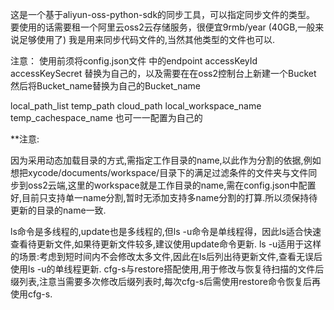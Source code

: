 这是一个基于aliyun-oss-python-sdk的同步工具，可以指定同步文件的类型。
要使用的话需要租一个阿里云oss2云存储服务，很便宜9rmb/year (40GB,一般来说足够使用了)
我是用来同步代码文件的,当然其他类型的文件也可以.

注意：
使用前须将config.json文件
中的endpoint
accessKeyId
accessKeySecret
替换为自己的，以及需要在在oss2控制台上新建一个Bucket
然后将Bucket_name替换为自己的Bucket_name

local_path_list
temp_path
cloud_path
local_workspace_name
temp_cachespace_name
也可一一配置为自己的

**注意: 

因为采用动态加载目录的方式,需指定工作目录的name,以此作为分割的依据,例如想把xycode/documents/workspace/目录下的满足过滤条件的文件夹与文件同步到oss2云端,这里的workspace就是工作目录的name,需在config.json中配置好,目前只支持单一name分割,暂时无添加支持多name分割的打算.所以须保持待更新的目录的name一致.

ls命令是多线程的,update也是多线程的,但ls -u命令是单线程得，因此ls适合快速查看待更新文件,如果待更新文件较多,建议使用update命令更新.
ls -u适用于这样的场景:考虑到短时间内不会修改太多文件,因此在ls后列出待更新文件,查看无误后使用ls -u的单线程更新.
cfg-s与restore搭配使用,用于修改与恢复待扫描的文件后缀列表,注意当需要多次修改后缀列表时,每次cfg-s后需使用restore命令恢复后再使用cfg-s.
